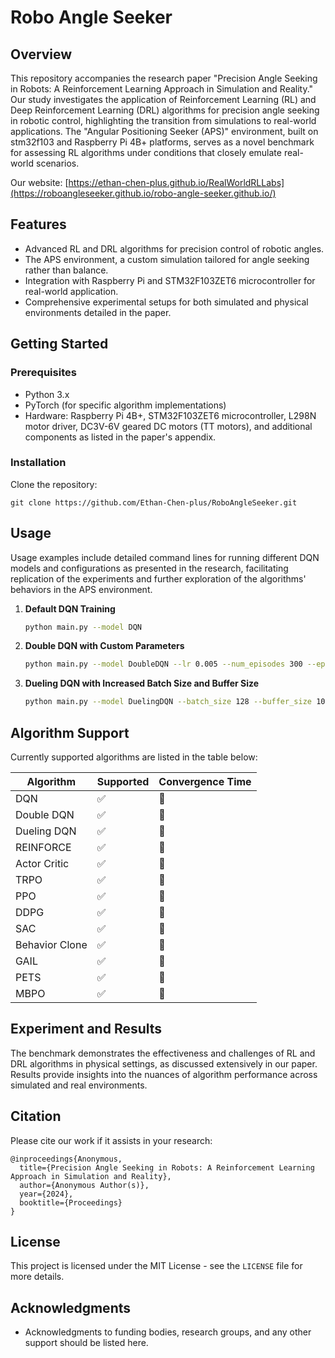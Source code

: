 # Robo Angle Seeker

## Overview
This repository accompanies the research paper "Precision Angle Seeking in Robots: A Reinforcement Learning Approach in Simulation and Reality." Our study investigates the application of Reinforcement Learning (RL) and Deep Reinforcement Learning (DRL) algorithms for precision angle seeking in robotic control, highlighting the transition from simulations to real-world applications. The "Angular Positioning Seeker (APS)" environment, built on stm32f103 and Raspberry Pi 4B+ platforms, serves as a novel benchmark for assessing RL algorithms under conditions that closely emulate real-world scenarios.

Our website: [https://ethan-chen-plus.github.io/RealWorldRLLabs](https://roboangleseeker.github.io/robo-angle-seeker.github.io/)

## Features
- Advanced RL and DRL algorithms for precision control of robotic angles.
- The APS environment, a custom simulation tailored for angle seeking rather than balance.
- Integration with Raspberry Pi and STM32F103ZET6 microcontroller for real-world application.
- Comprehensive experimental setups for both simulated and physical environments detailed in the paper.

## Getting Started
### Prerequisites
- Python 3.x
- PyTorch (for specific algorithm implementations)
- Hardware: Raspberry Pi 4B+, STM32F103ZET6 microcontroller, L298N motor driver, DC3V-6V geared DC motors (TT motors), and additional components as listed in the paper's appendix.

### Installation
Clone the repository:
   ```
   git clone https://github.com/Ethan-Chen-plus/RoboAngleSeeker.git
   ```


## Usage

Usage examples include detailed command lines for running different DQN models and configurations as presented in the research, facilitating replication of the experiments and further exploration of the algorithms' behaviors in the APS environment.

1. **Default DQN Training**
   ```bash
   python main.py --model DQN
   ```

2. **Double DQN with Custom Parameters**
   ```bash
   python main.py --model DoubleDQN --lr 0.005 --num_episodes 300 --epsilon 0.05
   ```

3. **Dueling DQN with Increased Batch Size and Buffer Size**
   ```bash
   python main.py --model DuelingDQN --batch_size 128 --buffer_size 10000
   ```

## Algorithm Support

Currently supported algorithms are listed in the table below:

| Algorithm       | Supported | Convergence Time |
|-----------------|-----------|------------------|
| DQN             | ✅         | 🐇               |
| Double DQN      | ✅         | 🐇               |
| Dueling DQN     | ✅         | 🐇               |
| REINFORCE       | ✅         | 🐇               |
| Actor Critic    | ✅         | 🐢               |
| TRPO            | ✅         | 🐇               |
| PPO             | ✅         | 🐢               |
| DDPG            | ✅         | 🐇               |
| SAC             | ✅         | 🐇               |
| Behavior Clone  | ✅         | 🐢               |
| GAIL            | ✅         | 🐇               |
| PETS            | ✅         | 🐢               |
| MBPO            | ✅         | 🐢               |



## Experiment and Results
The benchmark demonstrates the effectiveness and challenges of RL and DRL algorithms in physical settings, as discussed extensively in our paper. Results provide insights into the nuances of algorithm performance across simulated and real environments.


## Citation
Please cite our work if it assists in your research:
```
@inproceedings{Anonymous,
  title={Precision Angle Seeking in Robots: A Reinforcement Learning Approach in Simulation and Reality},
  author={Anonymous Author(s)},
  year={2024},
  booktitle={Proceedings}
}
```

## License
This project is licensed under the MIT License - see the `LICENSE` file for more details.

## Acknowledgments
- Acknowledgments to funding bodies, research groups, and any other support should be listed here.
